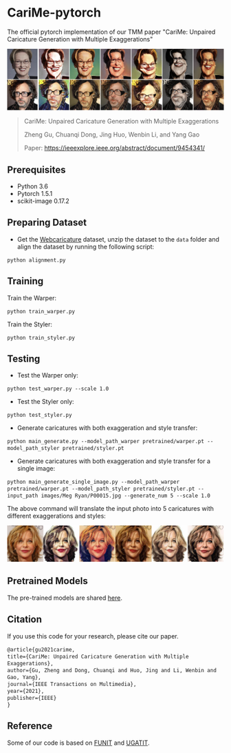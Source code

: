 # CariMe-pytorch


The official pytorch implementation of our TMM paper "CariMe: Unpaired Caricature Generation with Multiple Exaggerations"

![examples](images/examples.png)

>CariMe: Unpaired Caricature Generation with Multiple Exaggerations
>
>Zheng Gu, Chuanqi Dong, Jing Huo, Wenbin Li, and Yang Gao
>
>Paper: https://ieeexplore.ieee.org/abstract/document/9454341/



## Prerequisites
- Python 3.6
- Pytorch 1.5.1
- scikit-image 0.17.2

## Preparing Dataset
- Get the [Webcaricature](https://cs.nju.edu.cn/rl/WebCaricature.htm) dataset, unzip the dataset to the `data` folder and align the dataset by running the following script:
```shell script
python alignment.py
```

## Training
Train the Warper:
```shell script
python train_warper.py
```
Train the Styler:
```shell script
python train_styler.py
```

## Testing
- Test the Warper only:
```shell script
python test_warper.py --scale 1.0
```

- Test the Styler only:
```shell script
python test_styler.py 
```

- Generate caricatures with both exaggeration and style transfer:
```shell script
python main_generate.py --model_path_warper pretrained/warper.pt --model_path_styler pretrained/styler.pt
```


- Generate caricatures with both exaggeration and style transfer for a single image:
```shell script
python main_generate_single_image.py --model_path_warper pretrained/warper.pt --model_path_styler pretrained/styler.pt --input_path images/Meg Ryan/P00015.jpg --generate_num 5 --scale 1.0 
```

The above command will translate the input photo into 5 caricatures with different exaggerations and styles:

![examples](images/Meg%20Ryan/P00015_gen.jpg)


## Pretrained Models
The pre-trained models are shared [here](https://drive.google.com/drive/folders/1hBdCqWZ-kqvVLOCz-j9faLNkIbifBr3t?usp=sharing).

## Citation
If you use this code for your research, please cite our paper.

    @article{gu2021carime,
    title={CariMe: Unpaired Caricature Generation with Multiple Exaggerations},
    author={Gu, Zheng and Dong, Chuanqi and Huo, Jing and Li, Wenbin and Gao, Yang},
    journal={IEEE Transactions on Multimedia},
    year={2021},
    publisher={IEEE}
    }


## Reference
Some of our code is based on [FUNIT](https://github.com/NVlabs/FUNIT) and [UGATIT](https://github.com/znxlwm/UGATIT-pytorch).
